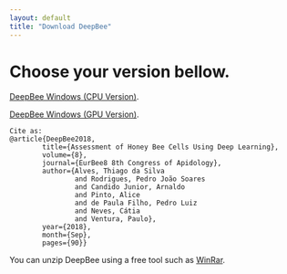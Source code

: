 ```yaml
---
layout: default
title: "Download DeepBee"
---
```



# [](#header-4)Choose your version bellow.


[DeepBee Windows (CPU Version)](https://cloud.ipb.pt/d/aa29c989ab1944aaa222/files/?p=/DeepBee_WIN_CPU.rar&dl=1).


[DeepBee Windows (GPU Version)](https://drive.google.com/open?id=1MALwO7H89ud9wlY9D5oEMxO4MMxm0bLK).



```
Cite as:
@article{DeepBee2018, 
        title={Assessment of Honey Bee Cells Using Deep Learning}, 
        volume={8}, 
        journal={EurBee8 8th Congress of Apidology}, 
        author={Alves, Thiago da Silva 
                and Rodrigues, Pedro João Soares 
                and Candido Junior, Arnaldo 
                and Pinto, Alice 
                and de Paula Filho, Pedro Luiz 
                and Neves, Cátia 
                and Ventura, Paulo}, 
        year={2018}, 
        month={Sep}, 
        pages={90}}
```
You can unzip DeepBee using a free tool such as [WinRar](https://www.win-rar.com/download.html).
